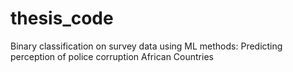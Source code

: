 # thesis_code
Binary classification on survey data using ML methods: Predicting perception of police corruption African Countries
